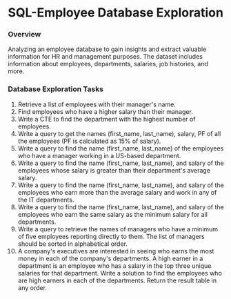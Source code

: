 # SQL-Employee Database Exploration

### Overview
Analyzing an employee database to gain insights and extract valuable information for HR and management purposes. The dataset includes information about employees, departments, salaries, job histories, and more.

### Database Exploration Tasks
1. Retrieve a list of employees with their manager's name.
2. Find employees who have a higher salary than their manager.
3. Write a CTE to find the department with the highest number of employees.
4. Write a query to get the names (first_name, last_name), salary, PF of all the employees (PF is calculated as 15% of salary).
5. Write a query to find the name (first_name, last_name) of the employees who have a manager working in a US-based department.
6. Write a query to find the name (first_name, last_name), and salary of the employees whose salary is 
   greater than their department's average salary.
7. Write a query to find the name (first_name, last_name), and salary of the employees who earn more than 
   the average salary and work in any of the IT departments.
8. Write a query to find the name (first_name, last_name), and salary of the employees who earn the same salary as 
   the minimum salary for all departments.
9. Write a query to retrieve the names of managers who have a minimum of five employees reporting directly to them. 
   The list of managers should be sorted in alphabetical order.
10. A company's executives are interested in seeing who earns the most money in each of the company's departments. 
    A high earner in a department is an employee who has a salary in the top three unique salaries for that department.
    Write a solution to find the employees who are high earners in each of the departments. Return the result table in any order.



